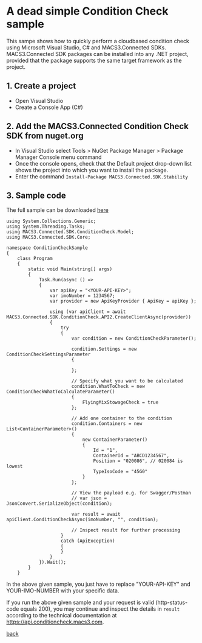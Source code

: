 # A dead simple Condition Check sample
This sampe shows how to quickly perform a cloudbased condition check using Microsoft Visual Studio, C# and MACS3.Connected SDKs. MACS3.Connected SDK packages can be installed into any .NET project, provided that the package supports the same target framework as the project.

## 1. Create a project
* Open Visual Studio
* Create a Console App (C#)

## 2. Add the MACS3.Connected Condition Check SDK from nuget.org
* In Visual Studio select Tools > NuGet Package Manager > Package Manager Console menu command
* Once the console opens, check that the Default project drop-down list shows the project into which you want to install the package.
* Enter the command ```Install-Package MACS3.Connected.SDK.Stability```

## 3. Sample code

The full sample can be downloaded [here](samples)

```
using System.Collections.Generic;
using System.Threading.Tasks;
using MACS3.Connected.SDK.ConditionCheck.Model;
using MACS3.Connected.SDK.Core;

namespace ConditionCheckSample
{
    class Program
    {
        static void Main(string[] args)
        {
            Task.Run(async () =>
            {
                var apiKey = "<YOUR-API-KEY>";
                var imoNumber = 1234567;
                var provider = new ApiKeyProvider { ApiKey = apiKey };

                using (var apiClient = await MACS3.Connected.SDK.ConditionCheck.API2.CreateClientAsync(provider))
                {
                    try
                    {
                        var condition = new ConditionCheckParameter();

                        condition.Settings = new ConditionCheckSettingsParameter
                        {

                        };

                        // Specify what you want to be calculated
                        condition.WhatToCheck = new ConditionCheckWhatToCalculateParameter()
                        {
                            FlyingMixStowageCheck = true
                        };

                        // Add one container to the condition
                        condition.Containers = new List<ContainerParameter>()
                        {
                            new ContainerParameter()
                            {
                                Id = "1",
                                ContainerId = "ABCD1234567",
                                Position = "020086", // 020084 is lowest
                                TypeIsoCode = "45G0"
                            }
                        };

                        // View the payload e.g. for Swagger/Postman
                        // var json = JsonConvert.SerializeObject(condition);

                        var result = await apiClient.ConditionCheckAsync(imoNumber, "", condition);

                        // Inspect result for further processing
                    }
                    catch (ApiException)
                    {
                    }
                }
            }).Wait();
        }
    }
```

In the above given sample, you just have to replace "YOUR-API-KEY" and YOUR-IMO-NUMBER with your specific data.

If you run the above given sample and your request is valid (http-status-code equals 200), you may continue and inspect the details in ```result``` according to the technical documentation at https://api.conditioncheck.macs3.com.

[back](README.md)
